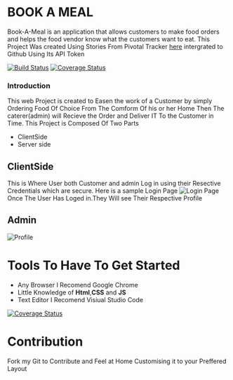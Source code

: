 # BOOK A MEAL
Book-A-Meal is an application that allows customers to make food orders and helps the food vendor know what the customers want to eat.
This Project Was created Using  Stories From Pivotal Tracker [here](https://www.pivotaltracker.com/n/projects/2165741) intergrated to Github Using Its API Token

[![Build Status](https://travis-ci.org/quantum35/book-a-meal.github.io.svg?branch=feature%2Fdevelop)](https://travis-ci.org/quantum35/book-a-meal.github.io)
[![Coverage Status](https://coveralls.io/repos/github/quantum35/Book-A-Meal-Backup/badge.svg?branch=feature/develop)](https://coveralls.io/github/quantum35/Book-A-Meal-Backup?branch=feature/develop)


### Introduction
This web Project is created to Easen the work of a Customer by simply Ordering Food Of Choice From The Comform Of his or her Home Then The caterer(admin) will Recieve the Order and Deliver IT To the Customer in Time.
This Project is Composed Of Two Parts

* ClientSide
* Server side

## ClientSide

This is Where User both Customer and admin Log in using their Resective Credentials which are secure.
 Here is a sample Login Page ![Login Page](https://github.com/quantum35/book-a-meal.github.io/blob/master/UI/gh-images/Screen%20Shot%202018-04-22%20at%2001.55.19.png) 
Once The User Has Loged in.They Will see Their Respective Profile
## Admin
![Profile](https://github.com/quantum35/book-a-meal.github.io/blob/master/UI/gh-images/Screen%20Shot%202018-04-22%20at%2001.54.45.png)

# Tools To Have To Get Started

* Any Browser I Recomend Google Chrome
* Little Knowledge of **Html**,**CSS** and **JS**
* Text Editor I Recomend Visiual Studio Code

[![Coverage Status](https://coveralls.io/repos/github/quantum35/Book-A-Meal-Backup/badge.svg?branch=feature)](https://coveralls.io/github/quantum35/Book-A-Meal-Backup?branch=feature)
# Contribution
Fork my Git to Contribute and Feel at Home Customising it to your Preffered Layout
